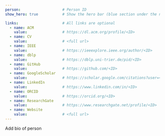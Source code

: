 ```yaml
---
person:                   # Person ID
show_hero: true           # Show the hero bar (blue section under the navbar)

links:                    # All links are optional
  - name: ACM
    value:                # https://dl.acm.org/profile/<ID>
  - name: CV
    value:                # <full url>
  - name: IEEE
    value:                # https://ieeexplore.ieee.org/author/<ID>
  - name: dblp
    value:                # https://dblp.uni-trier.de/pid/<ID>
  - name: GitHub
    value:                # https://github.com/<ID>
  - name: GoogleScholar
    value:                # https://scholar.google.com/citations?user=<ID>
  - name: LinkedIn
    value:                # https://www.linkedin.com/in/<ID>
  - name: ORCID
    value:                # https://orcid.org/<ID>
  - name: ResearchGate
    value:                # https://www.researchgate.net/profile/<ID>
  - name: Website
    value:                # <full url>
---
```


Add bio of person
